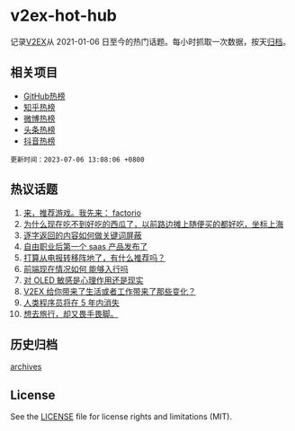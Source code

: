# v2ex-hot-hub

 记录[V2EX](https://www.v2ex.com/)从 2021-01-06 日至今的热门话题。每小时抓取一次数据，按天[归档](archives)。
 
 ## 相关项目

- [GitHub热榜](https://github.com/lonnyzhang423/github-hot-hub)
- [知乎热榜](https://github.com/lonnyzhang423/zhihu-hot-hub)
- [微博热榜](https://github.com/lonnyzhang423/weibo-hot-hub)
- [头条热榜](https://github.com/lonnyzhang423/toutiao-hot-hub)
- [抖音热榜](https://github.com/lonnyzhang423/douyin-hot-hub)


 `更新时间：2023-07-06 13:08:06 +0800`

## 热议话题

1. [来，推荐游戏。我先来： factorio](https://www.v2ex.com/t/954388)
1. [为什么现在吃不到好吃的西瓜了，以前路边摊上随便买的都好吃，坐标上海](https://www.v2ex.com/t/954320)
1. [逐字返回的内容如何做关键词屏蔽](https://www.v2ex.com/t/954296)
1. [自由职业后第一个 saas 产品发布了](https://www.v2ex.com/t/954305)
1. [打算从电报转移阵地了，有什么推荐吗？](https://www.v2ex.com/t/954345)
1. [前端现在情况如何 能够入行吗](https://www.v2ex.com/t/954392)
1. [对 OLED 敏感是心理作用还是现实](https://www.v2ex.com/t/954351)
1. [V2EX 给你带来了生活或者工作带来了那些变化？](https://www.v2ex.com/t/954483)
1. [人类程序员将在 5 年内消失](https://www.v2ex.com/t/954385)
1. [想去旅行，却又畏手畏脚。](https://www.v2ex.com/t/954412)

## 历史归档

[archives](archives)

## License

See the [LICENSE](LICENSE) file for license rights and limitations (MIT).
